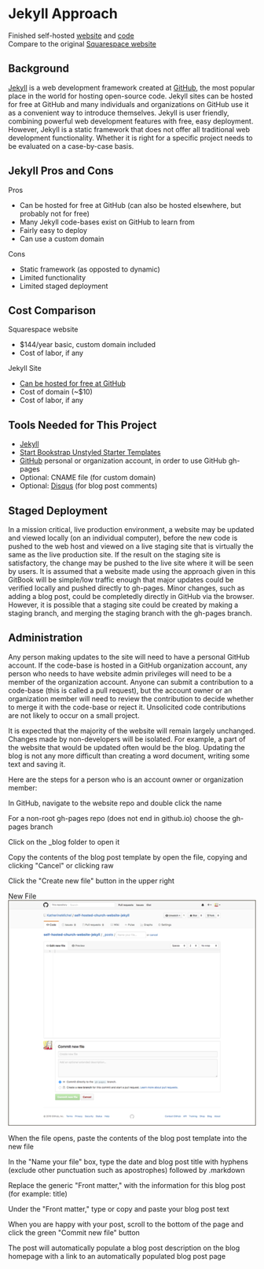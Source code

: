 # Jekyll Approach

Finished self-hosted [website](https://katherinemichel.github.io/self-hosted-church-website-jekyll) and [code](https://github.com/KatherineMichel/self-hosted-church-website-jekyll/tree/gh-pages)<br>
Compare to the original [Squarespace website](http://www.prettyprairieumc.org)

## Background

[Jekyll](https://jekyllrb.com) is a web development framework created at [GitHub](https://github.com), the most popular place in the world for hosting open-source code. Jekyll sites can be hosted for free at GitHub and many individuals and organizations on GitHub use it as a convenient way to introduce themselves. Jekyll is user friendly, combining powerful web development features with free, easy deployment. However, Jekyll is a static framework that does not offer all traditional web development functionality. Whether it is right for a specific project needs to be evaluated on a case-by-case basis. 
 
## Jekyll Pros and Cons

Pros
* Can be hosted for free at GitHub (can also be hosted elsewhere, but probably not for free)
* Many Jekyll code-bases exist on GitHub to learn from
* Fairly easy to deploy
* Can use a custom domain

Cons
* Static framework (as opposted to dynamic)
* Limited functionality
* Limited staged deployment

## Cost Comparison

Squarespace website
* $144/year basic, custom domain included
* Cost of labor, if any

Jekyll Site
* [Can be hosted for free at GitHub](https://help.github.com/articles/using-jekyll-as-a-static-site-generator-with-github-pages)
* Cost of domain (~$10)
* Cost of labor, if any

## Tools Needed for This Project

* [Jekyll](https://jekyllrb.com)
* [Start Bookstrap Unstyled Starter Templates](http://startbootstrap.com/template-categories/unstyled)
* [GitHub](https://github.com) personal or organization account, in order to use GitHub gh-pages
* Optional: CNAME file (for custom domain)
* Optional: [Disqus](https://disqus.com) (for blog post comments)

## Staged Deployment

In a mission critical, live production environment, a website may be updated and viewed locally (on an individual computer), before the new code is pushed to the web host and viewed on a live staging site that is virtually the same as the live production site. If the result on the staging site is satisfactory, the change may be pushed to the live site where it will be seen by users. It is assumed that a website made using the approach given in this GitBook will be simple/low traffic enough that major updates could be verified locally and pushed directly to gh-pages. Minor changes, such as adding a blog post, could be completedly directly in GitHub via the browser. However, it is possible that a staging site could be created by making a staging branch, and merging the staging branch with the gh-pages branch. 

## Administration

Any person making updates to the site will need to have a personal GitHub account. If the code-base is hosted in a GitHub organization account, any person who needs to have website admin privileges will need to be a member of the organization account. Anyone can submit a contribution to a code-base (this is called a pull request), but the account owner or an organization member will need to review the contribution to decide whether to merge it with the code-base or reject it. Unsolicited code contributions are not likely to occur on a small project. 

It is expected that the majority of the website will remain largely unchanged. Changes made by non-developers will be isolated. For example, a part of the website that would be updated often would be the blog. Updating the blog is not any more difficult than creating a word document, writing some text and saving it. 

Here are the steps for a person who is an account owner or organization member: 

In GitHub, navigate to the website repo and double click the name

For a non-root gh-pages repo (does not end in github.io) choose the gh-pages branch

Click on the _blog folder to open it

Copy the contents of the blog post template by open the file, copying and clicking "Cancel" or clicking raw

Click the "Create new file" button in the upper right

New File
![](images/blog-post-new-file.png)

When the file opens, paste the contents of the blog post template into the new file

In the "Name your file" box, type the date and blog post title with hyphens (exclude other punctuation such as apostrophes) followed by .markdown

Replace the generic "Front matter," with the information for this blog post (for example: title)

Under the "Front matter," type or copy and paste your blog post text

When you are happy with your post, scroll to the bottom of the page and click the green "Commit new file" button

The post will automatically populate a blog post description on the blog homepage with a link to an automatically populated blog post page
